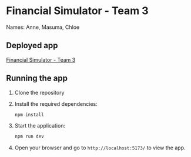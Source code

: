 # Financial Simulator - Team 3

Names: Anne, Masuma, Chloe

## Deployed app

[Financial Simulator - Team 3](http://example.com)

## Running the app

1. Clone the repository

2. Install the required dependencies:
   ```sh
   npm install
   ```
3. Start the application:
   ```sh
   npm run dev
   ```
4. Open your browser and go to `http://localhost:5173/` to view the app.
